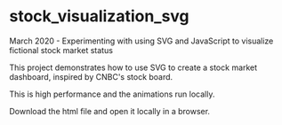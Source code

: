 # stock_visualization_svg
March 2020 - Experimenting with using SVG and JavaScript to visualize fictional stock market status

This project demonstrates how to use SVG to create a stock market dashboard, inspired by CNBC's stock board.

This is high performance and the animations run locally.

Download the html file and open it locally in a browser.
